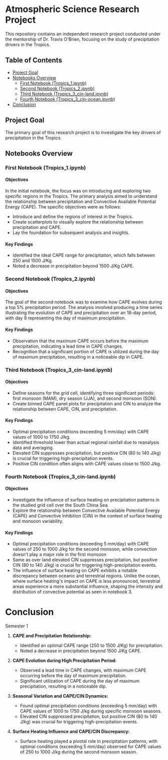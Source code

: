 # Atmospheric Science Research Project

This repository contains an independent research project conducted under the mentorship of Dr. Travis O'Brien, focusing on the study of precipitation drivers in the Tropics.

## Table of Contents

- [Project Goal](#project-goal)
- [Notebooks Overview](#notebooks-overview)
  - [First Notebook (Tropics_1.ipynb)](#first-notebook-tropics_1ipynb)
  - [Second Notebook (Tropics_2.ipynb)](#second-notebook-tropics_2ipynb)
  - [Third Notebook (Tropics_3_cin-land.ipynb)](#third-notebook-tropics_3_cin-landipynb)
  - [Fourth Notebook (Tropics_3_cin-ocean.ipynb)](#third-notebook-tropics_4_cin-oceanipynb)
 - [Conclusion](#conclusion)

## Project Goal

The primary goal of this research project is to investigate the key drivers of precipitation in the Tropics.

## Notebooks Overview

### First Notebook (Tropics_1.ipynb)

#### Objectives

In the initial notebook, the focus was on introducing and exploring two specific regions in the Tropics. The primary analysis aimed to understand the relationship between precipitation and Convective Available Potential Energy (CAPE). The specific objectives were as follows:

- Introduce and define the regions of interest in the Tropics.
- Create scatterplots to visually explore the relationship between precipitation and CAPE.
- Lay the foundation for subsequent analysis and insights.

#### Key Findings

- Identified the ideal CAPE range for precipitation, which falls between 250 and 1500 J/Kg.
- Noted a decrease in precipitation beyond 1500 J/Kg CAPE.

### Second Notebook (Tropics_2.ipynb)

#### Objectives

The goal of the second notebook was to examine how CAPE evolves during a top 5% precipitation period. The analysis involved producing a time series illustrating the evolution of CAPE and precipitation over an 18-day period, with day 9 representing the day of maximum precipitation.

#### Key Findings

- Observation that the maximum CAPE occurs before the maximum precipitation, indicating a lead time in CAPE changes.
- Recognition that a significant portion of CAPE is utilized during the day of maximum precipitation, resulting in a noticeable dip in CAPE.

### Third Notebook (Tropics_3_cin-land.ipynb)

#### Objectives

- Define seasons for the grid cell, identifying three significant periods: first monsoon (MAM), dry season (JJA), and second monsoon (SON).
- Create binned CAPE panel plots for precipitation and CIN to analyze the relationship between CAPE, CIN, and precipitation.

#### Key Findings

- Optimal precipitation conditions (exceeding 5 mm/day) with CAPE values of 1000 to 1750 J/kg.
- Identified threshold lower than actual regional rainfall due to reanalysis data and averaging.
- Elevated CIN suppresses precipitation, but positive CIN (80 to 140 J/kg) is crucial for triggering high-precipitation events.
- Positive CIN condition often aligns with CAPE values close to 1500 J/kg.

### Fourth Notebook (Tropics_3_cin-land.ipynb)

#### Objectives

- Investigate the influence of surface heating on precipitation patterns in the studied grid cell over the South China Sea.
- Explore the relationship between Convective Available Potential Energy (CAPE) and Convective Inhibition (CIN) in the context of surface heating and monsoon variability.

#### Key Findings

- Optimal precipitation conditions (exceeding 5 mm/day) with CAPE values of 250 to 1000 J/kg for the second monsoon, while convection doesn't play a major role in the first monsoon
- Same as over land elevated CIN suppresses precipitation, but positive CIN (80 to 140 J/kg) is crucial for triggering high-precipitation events.
- The influence of surface heating on CAPE exhibits a notable discrepancy between oceanic and terrestrial regions. Unlike the ocean, where surface heating's impact on CAPE is less pronounced, terrestrial areas experience a more substantial influence, shaping the intensity and distribution of convective potential as seen in notebook 3.

# Conclusion

Semester 1 

1. **CAPE and Precipitation Relationship:**
   - Identified an optimal CAPE range (250 to 1500 J/Kg) for precipitation.
   - Noted a decrease in precipitation beyond 1500 J/Kg CAPE.

2. **CAPE Evolution during High Precipitation Period:**
   - Observed a lead time in CAPE changes, with maximum CAPE occurring before the day of maximum precipitation.
   - Significant utilization of CAPE during the day of maximum precipitation, resulting in a noticeable dip.

3. **Seasonal Variation and CAPE/CIN Dynamics:**
   - Found optimal precipitation conditions (exceeding 5 mm/day) with CAPE values of 1000 to 1750 J/kg during specific monsoon seasons.
   - Elevated CIN suppressed precipitation, but positive CIN (80 to 140 J/kg) was crucial for triggering high-precipitation events.

4. **Surface Heating Influence and CAPE/CIN Discrepancy:**
   - Surface heating played a pivotal role in precipitation patterns, with optimal conditions (exceeding 5 mm/day) observed for CAPE values of 250 to 1000 J/kg during the second monsoon season.
   





